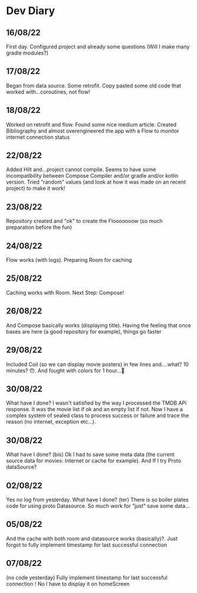# Dev Diary

## 16/08/22
First day. Configured project and already some questions (Will I make many gradle modules?)

## 17/08/22
Began from data source. Some retrofit. Copy pasted some old code that worked with...coroutines, not flow!

## 18/08/22
Worked on retrofit and flow. Found some nice medium article. Created Bibliography and almost overengineered the app with a Flow to monitor internet connection status

## 22/08/22
Added Hilt and...project cannot compile. Seems to have some incompatibility between Compose Compiler and/or gradle and/or kotlin version. Tried "random" values (and look at how it was made on an recent project) to make it work!

## 23/08/22
Repository created and "ok" to create the Flooooooow (so much preparation before the fun)

## 24/08/22
Flow works (with logs). Preparing Room for caching

## 25/08/22
Caching works with Room. Next Step: Compose!

## 26/08/22
And Compose basically works (displaying title). Having the feeling that once bases are here (a good repository for example), things go faster

## 29/08/22
Included Coil (so we can display movie posters) in few lines and....what? 10 minutes? 😯. And fought with colors for 1 hour...🤷

## 30/08/22
What have I done? I wasn't satisfied by the way I processed the TMDB APi response. It was the movie list if ok and an empty list if not. Now I have a complex system of sealed class to  process success or failure and trace the reason (no internet, exception etc...).

## 30/08/22
What have I done? (bis) Ok I had to save some meta data (the current source data for movies: Internet or cache for example). And If I try Proto dataSource?

## 02/08/22
Yes no log from yesterday. What have I done? (ter) There is so boiler plates code for using proto Datasource. So much work for "just" save some data...

## 05/08/22
And the cache with both room and datasource works (basically)?. Just forgot to fully implement timestamp for last successful connection  

## 07/08/22
(no code yesterday) Fully implement timestamp for last successful connection ! No I have to display it on homeScreen   
